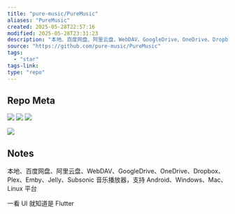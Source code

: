 ```yaml
---
title: "pure-music/PureMusic"
aliases: "PureMusic"
created: 2025-05-28T22:57:16
modified: 2025-05-28T23:31:23
description: "本地、百度网盘、阿里云盘、WebDAV、GoogleDrive、OneDrive、Dropbox、Plex、Emby、Jelly、Subsonic音乐播放器，支持Android、Windows、Mac、Linux平台"
source: "https://github.com/pure-music/PureMusic"
tags:
  - "star"
tags-link:
type: "repo"
---
```


## Repo Meta

![](https://img.shields.io/github/stars/pure-music/PureMusic?style=for-the-badge&label=stars) ![](https://img.shields.io/github/repo-size/pure-music/PureMusic?style=for-the-badge&label=size) ![](https://img.shields.io/github/created-at/pure-music/PureMusic?style=for-the-badge&label=since)

[![](https://github-readme-stats.vercel.app/api/pin/?username=pure-music&repo=PureMusic&bg_color=00000000)](https://github.com/pure-music/PureMusic)

## Notes

本地、百度网盘、阿里云盘、WebDAV、GoogleDrive、OneDrive、Dropbox、Plex、Emby、Jelly、Subsonic 音乐播放器，支持 Android、Windows、Mac、Linux 平台

一看 UI 就知道是 Flutter
